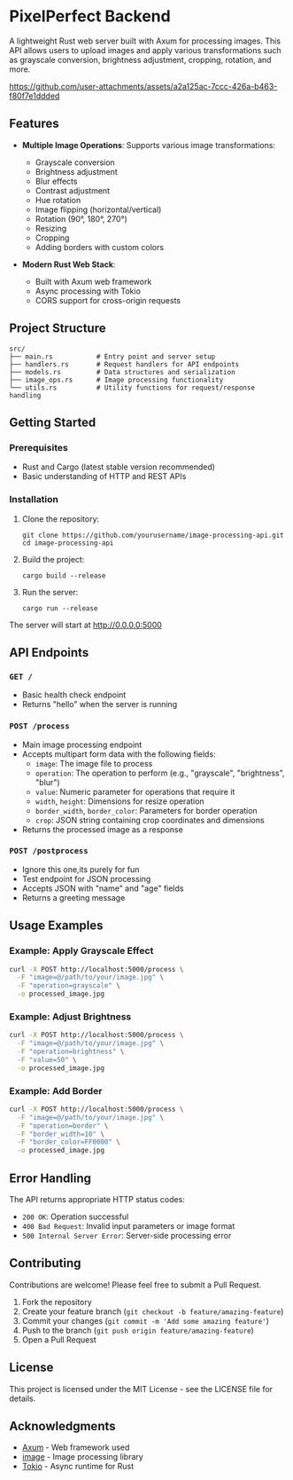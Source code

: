 # PixelPerfect Backend

A lightweight Rust web server built with Axum for processing images. This API allows users to upload images and apply various transformations such as grayscale conversion, brightness adjustment, cropping, rotation, and more.

https://github.com/user-attachments/assets/a2a125ac-7ccc-426a-b463-f80f7e1ddded

## Features

- **Multiple Image Operations**: Supports various image transformations:
  - Grayscale conversion
  - Brightness adjustment
  - Blur effects
  - Contrast adjustment
  - Hue rotation
  - Image flipping (horizontal/vertical)
  - Rotation (90°, 180°, 270°)
  - Resizing
  - Cropping
  - Adding borders with custom colors

- **Modern Rust Web Stack**:
  - Built with Axum web framework
  - Async processing with Tokio
  - CORS support for cross-origin requests

## Project Structure

```
src/
├── main.rs           # Entry point and server setup
├── handlers.rs       # Request handlers for API endpoints
├── models.rs         # Data structures and serialization
├── image_ops.rs      # Image processing functionality
└── utils.rs          # Utility functions for request/response handling
```

## Getting Started

### Prerequisites

- Rust and Cargo (latest stable version recommended)
- Basic understanding of HTTP and REST APIs

### Installation

1. Clone the repository:
   ```
   git clone https://github.com/yourusername/image-processing-api.git
   cd image-processing-api
   ```

2. Build the project:
   ```
   cargo build --release
   ```

3. Run the server:
   ```
   cargo run --release
   ```

The server will start at http://0.0.0.0:5000

## API Endpoints

### `GET /`
- Basic health check endpoint
- Returns "hello" when the server is running

### `POST /process`
- Main image processing endpoint
- Accepts multipart form data with the following fields:
  - `image`: The image file to process
  - `operation`: The operation to perform (e.g., "grayscale", "brightness", "blur")
  - `value`: Numeric parameter for operations that require it
  - `width`, `height`: Dimensions for resize operation
  - `border_width`, `border_color`: Parameters for border operation
  - `crop`: JSON string containing crop coordinates and dimensions
- Returns the processed image as a response

### `POST /postprocess`
- Ignore this one,its purely for fun
- Test endpoint for JSON processing
- Accepts JSON with "name" and "age" fields
- Returns a greeting message

## Usage Examples

### Example: Apply Grayscale Effect

```bash
curl -X POST http://localhost:5000/process \
  -F "image=@/path/to/your/image.jpg" \
  -F "operation=grayscale" \
  -o processed_image.jpg
```

### Example: Adjust Brightness

```bash
curl -X POST http://localhost:5000/process \
  -F "image=@/path/to/your/image.jpg" \
  -F "operation=brightness" \
  -F "value=50" \
  -o processed_image.jpg
```

### Example: Add Border

```bash
curl -X POST http://localhost:5000/process \
  -F "image=@/path/to/your/image.jpg" \
  -F "operation=border" \
  -F "border_width=10" \
  -F "border_color=FF0000" \
  -o processed_image.jpg
```

## Error Handling

The API returns appropriate HTTP status codes:
- `200 OK`: Operation successful
- `400 Bad Request`: Invalid input parameters or image format
- `500 Internal Server Error`: Server-side processing error

## Contributing

Contributions are welcome! Please feel free to submit a Pull Request.

1. Fork the repository
2. Create your feature branch (`git checkout -b feature/amazing-feature`)
3. Commit your changes (`git commit -m 'Add some amazing feature'`)
4. Push to the branch (`git push origin feature/amazing-feature`)
5. Open a Pull Request

## License

This project is licensed under the MIT License - see the LICENSE file for details.

## Acknowledgments

- [Axum](https://github.com/tokio-rs/axum) - Web framework used
- [image](https://github.com/image-rs/image) - Image processing library
- [Tokio](https://tokio.rs/) - Async runtime for Rust



